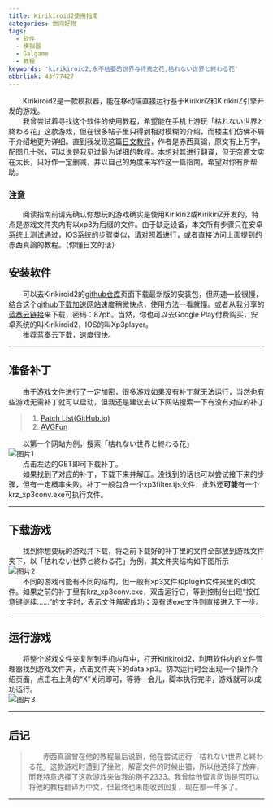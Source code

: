 ```yaml
---
title: Kirikiroid2使用指南
categories: 世间好物
tags: 
  - 软件
  - 模拟器
  - Galgame
  - 教程
keywords: 'kirikiroid2,永不枯萎的世界与终焉之花,枯れない世界と終わる花'
abbrlink: 43f77427
---
```


&emsp;&emsp;Kirikiroid2是一款模拟器，能在移动端直接运行基于Kirikiri2和KirikiriZ引擎开发的游戏。  
&emsp;&emsp;我曾尝试着寻找这个软件的使用教程，希望能在手机上游玩「枯れない世界と終わる花」这款游戏，但在很多帖子里只得到相对模糊的介绍，而楼主们仿佛不屑于介绍地更为详细。直到我发现这篇[日文教程][1]，作者是赤西真論，原文有上万字，配图几十张，可以说是我见过最为详细的教程。本想对其进行翻译，但无奈原文实在太长，只好作一定删减，并以自己的角度来写作这一篇指南，希望对你有所帮助。    

<!-- more -->

### **注意**
&emsp;&emsp;阅读指南前请先确认你想玩的游戏确实是使用Kirikiri2或KirikiriZ开发的，特点是游戏文件夹内有以xp3为后缀的文件。由于缺乏设备，本文所有步骤只在安卓系统上测试通过，IOS系统的步骤类似，请对照着进行，或者直接访问上面提到的赤西真論的教程。（你懂日文的话）

## 安装软件

&emsp;&emsp;可以去Kirikiroid2的[github仓库][2]页面下载最新版的安装包，但网速一般很慢，结合这个[github下载加速网站][3]速度稍微快点，使用方法一看就懂。或者从我分享的[蓝奏云链接][4]来下载，密码：87pb。当然，你也可以去Google Play付费购买，安卓系统的叫Kirikiroid2，IOS的叫Xp3player。   
&emsp;&emsp;推荐蓝奏云下载，速度很快。

---

## 准备补丁

&emsp;&emsp;由于游戏文件进行了一定加密，很多游戏如果没有补丁就无法运行，当然也有些游戏无需补丁就可以启动，但我还是建议去以下网站搜索一下有没有对应的补丁  
 
> 1. [Patch List(GitHub.io)][5]  
> 2. [AVGFun][6]  

&emsp;&emsp;以第一个网站为例，搜索「枯れない世界と終わる花」  
![图片1][7]  
&emsp;&emsp;点击左边的GET即可下载补丁。  
&emsp;&emsp;如果找到了对应的补丁，下载下来并解压。没找到的话也可以尝试接下来的步骤，但有一定概率失败。补丁一般包含一个xp3filter.tjs文件，此外还**可能**有一个krz_xp3conv.exe可执行文件。

---

## 下载游戏

&emsp;&emsp;找到你想要玩的游戏并下载，将之前下载好的补丁里的文件全部放到游戏文件夹下，以「枯れない世界と終わる花」为例，其文件夹结构如下图所示  
![图片2][8]  
&emsp;&emsp;不同的游戏可能有不同的结构，但一般有xp3文件和plugin文件夹里的dll文件。如果之前的补丁里有krz_xp3conv.exe，双击运行它，等到控制台出现“按任意键继续……”的文字时，表示文件解密成功；没有该exe文件则直接进入下一步。  

---

## 运行游戏

&emsp;&emsp;将整个游戏文件夹复制到手机内存中，打开Kirikiroid2，利用软件内的文件管理器找到游戏文件夹，点击文件夹下的data.xp3。初次运行时会出现一个操作介绍页面，点击右上角的“X”关闭即可，等待一会儿，脚本执行完毕，游戏就可以成功运行。  
![图片3][9]  

---

## 后记

> &emsp;&emsp;赤西真論曾在他的教程最后说到，他在尝试运行「枯れない世界と終わる花」这款游戏时遭到了挫败，解密文件的时候出错，所以他选择了放弃，而我特意选择了这款游戏来做我的例子2333。我曾给他留言问询是否可以将他的教程翻译为中文，但最终也未能收到回复，现在都一年多了。

---

[1]: https://www.marron.work/2017/03/95/ "(完全版？)Kirikiroid2とXP3Playerの使い方"
[2]: https://github.com/zeas2/Kirikiroid2/releases "下载"
[3]: https://shrill-pond-3e81.hunsh.workers.dev/ "文件下载加速"
[4]: https://wws.lanzous.com/b01hgaaaf "密码：87pb"
[5]: https://zeas2.github.io/Kirikiroid2_patch/patch/ "Kirikiroid2项目作者个人博客"
[6]: http://avgfun.net/viewforum.php?f=4&sid=c0406ca29618c05c53c262823d3a115e "未验证"
[7]: https://cdn.jsdelivr.net/gh/zhizunjiege/cdn/img/post/kirikiroid2/1.png
[8]: https://cdn.jsdelivr.net/gh/zhizunjiege/cdn/img/post/kirikiroid2/2.png
[9]: https://cdn.jsdelivr.net/gh/zhizunjiege/cdn/img/post/kirikiroid2/3.png